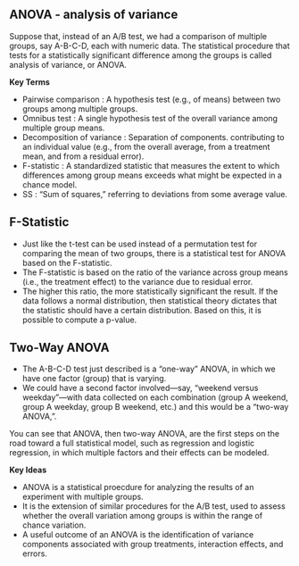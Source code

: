 ## ANOVA - analysis of variance

Suppose that, instead of an A/B test, we had a comparison of multiple groups, say A-B-C-D, each with numeric data. The 
statistical procedure that tests for a statistically significant difference among the groups is called analysis of variance, or ANOVA.


**Key Terms**

- Pairwise comparison : A hypothesis test (e.g., of means) between two groups among multiple groups.
- Omnibus test : A single hypothesis test of the overall variance among multiple group means.
- Decomposition of variance : Separation of components. contributing to an individual value (e.g., from the overall average, from a treatment mean, and from a residual error).
- F-statistic : A standardized statistic that measures the extent to which differences among group means exceeds what might be expected in a chance model.
- SS : “Sum of squares,” referring to deviations from some average value.

## F-Statistic

- Just like the t-test can be used instead of a permutation test for comparing the mean of two groups, there is a statistical test for ANOVA based on the F-statistic.
- The F-statistic is based on the ratio of the variance across group means (i.e., the treatment effect) to the variance due to residual error. 
- The higher this ratio, the more statistically significant the result. If the data follows a normal distribution, then statistical theory dictates that the statistic should have a certain distribution. Based on this, it is possible to compute a p-value.



## Two-Way ANOVA

- The A-B-C-D test just described is a “one-way” ANOVA, in which we have one factor (group) that is varying. 
- We could have a second factor involved—say, “weekend versus weekday”—with data collected on each combination (group A weekend, group A weekday, group B weekend, etc.) and this would be a “two-way ANOVA,”. 

You can see that ANOVA, then two-way ANOVA, are the first steps on the road toward a full statistical model, such as regression and logistic regression, in which multiple factors and their effects can be modeled.

**Key Ideas**

- ANOVA is a statistical proecdure for analyzing the results of an experiment with multiple groups.
- It is the extension of similar procedures for the A/B test, used to assess whether the overall variation among groups is within the range of chance variation.
- A useful outcome of an ANOVA is the identification of variance components associated with group treatments, interaction effects, and errors.

